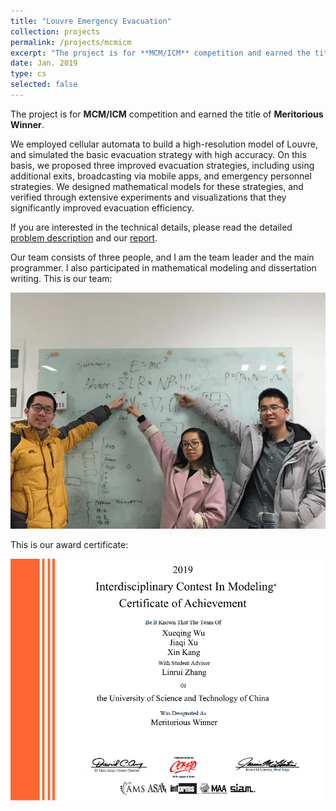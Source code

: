 ```yaml
---
title: "Louvre Emergency Evacuation"
collection: projects
permalink: /projects/mcmicm
excerpt: "The project is for **MCM/ICM** competition and earned the title of **Meritorious Winner**. We employed cellular automata to build a high-resolution model of Louvre, and simulated the basic evacuation strategy with high accuracy. On this basis, we proposed three improved evacuation strategies, including using additional exits, broadcasting via mobile apps, and emergency personnel strategies. We designed mathematical models for these strategies, and verified through extensive experiments and visualizations that they significantly improved evacuation efficiency."
date: Jan. 2019
type: cs
selected: false
---
```


The project is for **MCM/ICM** competition and earned the title of **Meritorious Winner**.

We employed cellular automata to build a high-resolution model of Louvre, and simulated the basic evacuation strategy with high accuracy. On this basis, we proposed three improved evacuation strategies, including using additional exits, broadcasting via mobile apps, and emergency personnel strategies. We designed mathematical models for these strategies, and verified through extensive experiments and visualizations that they significantly improved evacuation efficiency.

If you are interested in the technical details, please read the detailed [problem description](http://www.mathmodels.org/Problems/2019/ICM-D/index.html) and our [report](/files/mcmicm_report.pdf).

Our team consists of three people, and I am the team leader and the main programmer. I also participated in mathematical modeling and dissertation writing. This is our team:

![](/images/mcmicm_staff.jpg)

This is our award certificate:

![](/images/mcmicm_certi.png)
